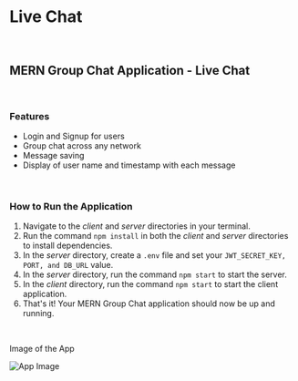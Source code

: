 <h1>Live Chat</h1>
    <br>
    <h2>MERN Group Chat Application - Live Chat</h2>
    <br>
    <h3>Features</h3>
    <ul>
        <li>Login and Signup for users</li>
        <li>Group chat across any network</li>
        <li>Message saving</li>
        <li>Display of user name and timestamp with each message</li>
    </ul>
    <br>
    <h3>How to Run the Application</h3>
    <ol>
        <li>Navigate to the <em>client</em> and <em>server</em> directories in your terminal.</li>
        <li>Run the command <code>npm install</code> in both the <em>client</em> and <em>server</em> directories to install dependencies.</li>
        <li>In the <em>server</em> directory, create a <code>.env</code> file and set your <code>JWT_SECRET_KEY, PORT, and DB_URL</code> value.</li>
        <li>In the <em>server</em> directory, run the command <code>npm start</code> to start the server.</li>
        <li>In the <em>client</em> directory, run the command <code>npm start</code> to start the client application.</li>
        <li>That's it! Your MERN Group Chat application should now be up and running.</li>
    </ol>
    <br>
    <p>Image of the App</p>
    <img src="https://github.com/Karankhatik/chat-app/assets/100562135/fa90952a-08ca-4ebf-a1fe-bb70bfa8e58c" alt="App Image">
